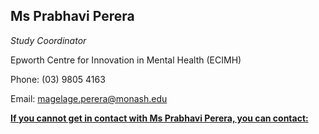 ## Ms Prabhavi Perera

*Study Coordinator*

Epworth Centre for Innovation in Mental Health (ECIMH)

Phone: (03) 9805 4163

Email: magelage.perera@monash.edu

**<u>If you cannot get in contact with Ms Prabhavi Perera, you can
contact:</u>**

